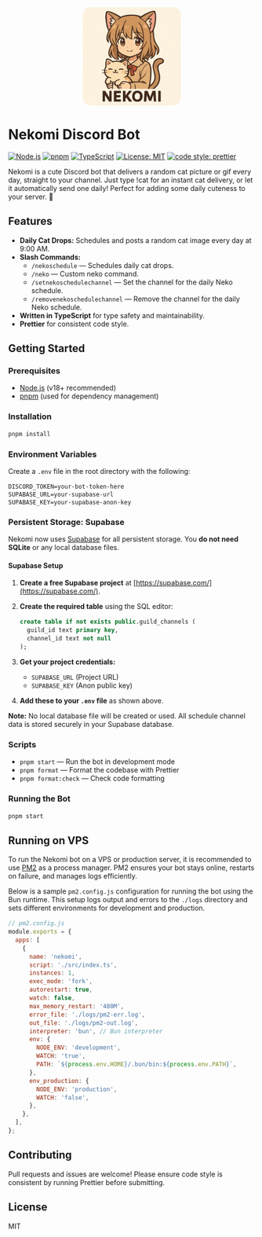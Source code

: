 <div align="center">
  <img src="./logo.png" alt="Nekomi Logo" width="200" height="200" style="border-radius: 16px;" />
</div>

# Nekomi Discord Bot

[![Node.js](https://img.shields.io/badge/node-%3E=22.0.0-green.svg?style=flat-square)](https://nodejs.org/)
[![pnpm](https://img.shields.io/badge/package%20manager-pnpm-f69220?style=flat-square)](https://pnpm.io/)
[![TypeScript](https://img.shields.io/badge/language-typescript-3178c6?style=flat-square&logo=typescript&logoColor=white)](https://www.typescriptlang.org/)
[![License: MIT](https://img.shields.io/badge/license-MIT-blue.svg?style=flat-square)](LICENSE)
[![code style: prettier](https://img.shields.io/badge/code_style-prettier-ff69b4.svg?style=flat-square)](https://prettier.io/)

Nekomi is a cute Discord bot that delivers a random cat picture or gif every day, straight to your channel. Just type !cat for an instant cat delivery, or let it automatically send one daily! Perfect for adding some daily cuteness to your server. 🐾

## Features

- **Daily Cat Drops:** Schedules and posts a random cat image every day at 9:00 AM.
- **Slash Commands:**
  - `/nekoschedule` — Schedules daily cat drops.
  - `/neko` — Custom neko command.
  - `/setnekoschedulechannel` — Set the channel for the daily Neko schedule.
  - `/removenekoschedulechannel` — Remove the channel for the daily Neko schedule.
- **Written in TypeScript** for type safety and maintainability.
- **Prettier** for consistent code style.

## Getting Started

### Prerequisites

- [Node.js](https://nodejs.org/) (v18+ recommended)
- [pnpm](https://pnpm.io/) (used for dependency management)

### Installation

```bash
pnpm install
```

### Environment Variables

Create a `.env` file in the root directory with the following:

```env
DISCORD_TOKEN=your-bot-token-here
SUPABASE_URL=your-supabase-url
SUPABASE_KEY=your-supabase-anon-key
```

### Persistent Storage: Supabase

Nekomi now uses [Supabase](https://supabase.com/) for all persistent storage. You **do not need SQLite** or any local database files.

#### Supabase Setup

1. **Create a free Supabase project** at [https://supabase.com/](https://supabase.com/).
2. **Create the required table** using the SQL editor:

   ```sql
   create table if not exists public.guild_channels (
     guild_id text primary key,
     channel_id text not null
   );
   ```

3. **Get your project credentials:**
   - `SUPABASE_URL` (Project URL)
   - `SUPABASE_KEY` (Anon public key)
4. **Add these to your `.env` file** as shown above.

**Note:** No local database file will be created or used. All schedule channel data is stored securely in your Supabase database.

### Scripts

- `pnpm start` — Run the bot in development mode
- `pnpm format` — Format the codebase with Prettier
- `pnpm format:check` — Check code formatting

### Running the Bot

```bash
pnpm start
```

## Running on VPS

To run the Nekomi bot on a VPS or production server, it is recommended to use [PM2](https://pm2.keymetrics.io/) as a process manager. PM2 ensures your bot stays online, restarts on failure, and manages logs efficiently.

Below is a sample `pm2.config.js` configuration for running the bot using the Bun runtime. This setup logs output and errors to the `./logs` directory and sets different environments for development and production.

```js
// pm2.config.js
module.exports = {
  apps: [
    {
      name: 'nekomi',
      script: './src/index.ts',
      instances: 1,
      exec_mode: 'fork',
      autorestart: true,
      watch: false,
      max_memory_restart: '480M',
      error_file: './logs/pm2-err.log',
      out_file: './logs/pm2-out.log',
      interpreter: 'bun', // Bun interpreter
      env: {
        NODE_ENV: 'development',
        WATCH: 'true',
        PATH: `${process.env.HOME}/.bun/bin:${process.env.PATH}`,
      },
      env_production: {
        NODE_ENV: 'production',
        WATCH: 'false',
      },
    },
  ],
};
```

## Contributing

Pull requests and issues are welcome! Please ensure code style is consistent by running Prettier before submitting.

## License

MIT
